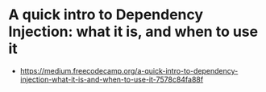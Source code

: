 # A quick intro to Dependency Injection: what it is, and when to use it #

* https://medium.freecodecamp.org/a-quick-intro-to-dependency-injection-what-it-is-and-when-to-use-it-7578c84fa88f
